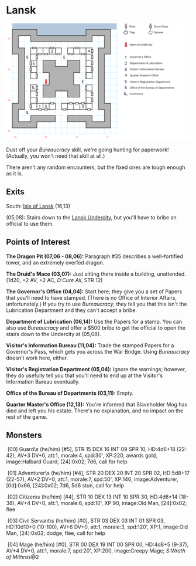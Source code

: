 # Lansk

![map](lansk.svg)

Dust off your *Bureaucracy* skill, we're going hunting for paperwork! (Actually, you won't need that skill at all.)

There aren't any random encounters, but the fixed ones are tough enough as it is.

## Exits

South: [Isle of Lansk](dilmun.md) (16,13)

(05,08): Stairs down to the [Lansk Undercity](lansk-undercity.md), but you'll have to bribe an official to use them.

## Points of Interest

**The Dragon Pit (07,06 - 08,06):** Paragraph #35 describes a well-fortified tower, and an extremely overfed dragon.

**The Druid's Mace (03,07):** Just sitting there inside a building, unattended. (1d20, +2 AV, +2 AC, *D:Cure All*, STR 12)

**The Governor's Office (04,04):** Start here; they give you a set of Papers that you'll need to have stamped. (There is no Office of Interior Affairs, unfortunately.) If you try to use *Bureaucracy*, they tell you that this isn't the Lubrication Department and they can't accept a bribe.

**Department of Lubrication (06,14):** Use the Papers for a stamp. You can also use *Bureaucracy* and offer a $500 bribe to get the official to open the stairs down to the Undercity at (05,08).

**Visitor's Information Bureau (11,04):** Trade the stamped Papers for a Governor's Pass, which gets you across the War Bridge. Using *Bureaucracy* doesn't work here, either.

**Visitor's Registration Department (05,04):** Ignore the warnings; however, they do usefully tell you that you'll need to end up at the Visitor's Information Bureau eventually.

**Office of the Bureau of Departments (03,11):** Empty.

**Quarter Master's Office (12,13):** You're informed that Slaveholder Mog has died and left you his estate. There's no explanation, and no impact on the rest of the game.

## Monsters

​    [00] Guard\s (he/him) [#5], STR 15 DEX 16 INT 09 SPR 10, HD:4d6+18 (22-42), AV+3 DV+0, att:1, morale:4, spd:30', XP:220, awards gold, image:Halbard Guard, [24]:0x02; 7d6, call for help

​    [01] Adventurer\s (he/him) [#4], STR 20 DEX 20 INT 20 SPR 02, HD:5d8+17 (22-57), AV+2 DV+0, att:1, morale:7, spd:50', XP:140, image:Adventurer, [0d]:0x66, [24]:0x02; 7d6, 5d6 stun, call for help

​    [02] Citizen\s (he/him) [#4], STR 10 DEX 13 INT 10 SPR 30, HD:4d6+14 (18-38), AV+4 DV+0, att:1, morale:6, spd:10', XP:90, image:Old Man, [24]:0x02; flee

​    [03] Civil Servant\s (he/him) [#0], STR 03 DEX 03 INT 01 SPR 03, HD:10d10+0 (10-100), AV+6 DV+0, att:1, morale:3, spd:120', XP:1, image:Old Man, [24]:0x02; dodge, flee, call for help

​    [04] Mage (he/him) [#0], STR 00 DEX 19 INT 00 SPR 00, HD:4d8+5 (9-37), AV+4 DV+0, att:1, morale:7, spd:20', XP:200, image:Creepy Mage; *S:Wrath of Mithras*@2